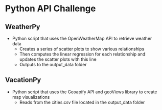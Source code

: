 # Python API Challenge

## WeatherPy
+ Python script that uses the OpenWeatherMap API to retrieve weather data
  + Creates a series of scatter plots to show various relationships
  + Then computes the linear regression for each relationship and updates the scatter plots with this line
  + Outputs to the output_data folder

## VacationPy
+ Python script that uses the Geoapify API and geoViews library to create map visualizations
  + Reads from the cities.csv file located in the output_data folder
  
